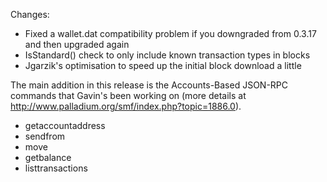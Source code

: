 Changes:
* Fixed a wallet.dat compatibility problem if you downgraded from 0.3.17 and then upgraded again
* IsStandard() check to only include known transaction types in blocks
* Jgarzik's optimisation to speed up the initial block download a little

The main addition in this release is the Accounts-Based JSON-RPC commands that Gavin's been working on (more details at http://www.palladium.org/smf/index.php?topic=1886.0).  
* getaccountaddress
* sendfrom
* move
* getbalance
* listtransactions
